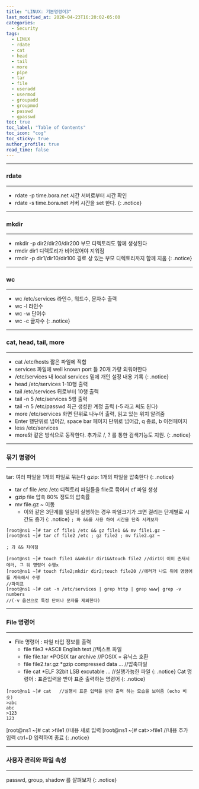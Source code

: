 ```yaml
---
title: "LINUX: 기본명령어3"
last_modified_at: 2020-04-23T16:20:02-05:00
categories:
  - Security
tags:
  - LINUX
  - rdate
  - cat
  - head
  - tail
  - more
  - pipe
  - tar
  - file
  - useradd
  - usermod
  - groupadd
  - groupmod
  - passwd
  - gpasswd
toc: true 
toc_label: "Table of Contents"
toc_icon: "cog"
toc_sticky: true 
author_profile: true 
read_time: false 
---
```

---
### rdate
---
* rdate -p time.bora.net 시간 서버로부터 시간 확인  
* rdate -s time.bora.net 서버 시간을 set 한다.
{: .notice}
---
### mkdir
---
* mkdir -p dir2/dir20/dir200 부모 디렉토리도 함께 생성된다
* rmdir dir1 디렉토리가 비어있어야 지워짐
* rmdir -p dir1/dir10/dir100 경로 상 있는 부모 디렉토리까지 함께 지움
{: .notice}
---
### wc
---
* wc /etc/services 라인수, 워드수, 문자수 출력
* wc -l 라인수
* wc -w 단어수
* wc -c 글자수
{: .notice}
---
### cat, head, tail, more
---
* cat /etc/hosts 짧은 파일에 적합
* services 파일에 well known port 들 20개 가량 외워야한다
* /etc/services 내 local services 밑에 개인 설정 내용 기록
{: .notice}
* head /etc/services 1-10행 출력
* tail /etc/services 뒤로부터 10행 출력
* tail -n 5 /etc/services 5행 출력
* tail -n 5 /etc/passwd	최근 생성한 계정 출력 (-5 라고 써도 된다)
* more /etc/services 화면 단위로 나누어 출력, 읽고 있는 위치 알려줌
* Enter 행단위로 넘어감, space bar 페이지 단위로 넘어감, q 종료, b 이전페이지
* less /etc/services
* more와 같은 방식으로 동작한다. 추가로 /, ? 를 통한 검색기능도 지원.
{: .notice}
---
### 묶기 명령어
---
tar: 여러 파일을 1개의 파일로 묶는다
gzip: 1개의 파일을 압축한다
{: .notice}
* tar cf file /etc /etc 	디렉토리 파일들을 file로 묶어서 cf 파일 생성
* gzip file 압축 80% 정도의 압축률
* mv file.gz ~ 이동
	* 이와 같은 3단계를 일일이 실행하는 경우 파일크기가 크면 걸리는 단계별로 시간도 증가
{: .notice}
`; 와 &&를 사용 하여 시간을 단축 시켜보자`
```
[root@ns1 ~]# tar cf file1 /etc && gz file1 && mv file1.gz ~
[root@ns1 ~]# tar cf file2 /etc ; gz file2 ; mv file2.gz ~
```
`; 과 && 차이점`
```console
[root@ns1 ~]# touch file1 &&mkdir dir1&&touch file2	//dir1이 이미 존재시 에러, 그 뒤 명령어 수행x
[root@ns1 ~]# touch file2;mkdir dir2;touch file20 //에러가 나도 뒤에 명령어를 계속해서 수행
//파이프
[root@ns1 ~]# cat -n /etc/services | grep http | grep www| grep -v numbers
//(-v 옵션으로 특정 단어나 문자를 제외한다)
```
---
### File 명령어
---

* File 명령어 : 파일 타입 정보를 출력
	* file file3 
		*ASCII English text //텍스트 파일
	* file file.tar	
		*POSIX tar archive //POSIX = 유닉스 호환
	* file file2.tar.gz	
		*gzip compressed data … //압축파일
	* file cat 
		*ELF 32bit LSB excutable … //실행가능한 파일
{: .notice}
Cat 명령어 : 표준입력을 받아 표준 출력하는 명령어
{: .notice}
```
[root@ns1 ~]# cat	//실행시 표준 입력을 받아 출력 하는 모습을 보여줌 (echo 비슷)
>abc		
abc
>123
123
```
[root@ns1 ~]# cat >file1	//내용 새로 입력
[root@ns1 ~]# cat>>file1	//내용 추가 입력	ctrl+D 입력하여 종료
{: .notice}

---
### 사용자 관리와 파일 속성
---
passwd, group, shadow 를 살펴보자
{: .notice}
























